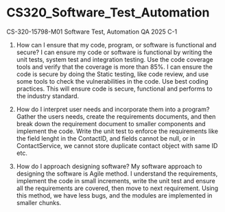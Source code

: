 # CS320_Software_Test_Automation
CS-320-15798-M01 Software Test, Automation QA 2025 C-1

1. How can I ensure that my code, program, or software is functional and secure?
I can ensure my code or software is functional by writing the unit tests, system test and integration testing. Use the code coverage tools and verify that the coverage is more than 85%. I can ensure the code is secure by doing the Static testing, like code review, and use some tools to check the vulnerabilities in the code. Use best coding practices. This will ensure code is secure, functional and performs to the industry standard.
  
2. How do I interpret user needs and incorporate them into a program?
Gather the users needs, create the requirements documents, and then break down the requirement document to smaller components and implement the code. Write the unit test to enforce the requirements like the field lenght in the ContactID, and fields cannot be null, or in ContactService, we cannot store duplicate contact object with same ID etc.
   
3. How do I approach designing software?
My software approach to designing the software is Agile method. I understand the requirements, implement the code in small increments, write the unit test and ensure all the requirements are covered, then move to next requirement. Using this method, we have less bugs, and the modules are implemented in smaller chunks.



   
